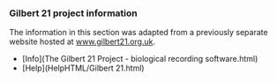 ### Gilbert 21 project information
The information in this section was adapted from a previously separate website
hosted at www.gilbert21.org.uk.
- [Info](The Gilbert 21 Project - biological recording software.html)
- [Help](HelpHTML/Gilbert 21.html)